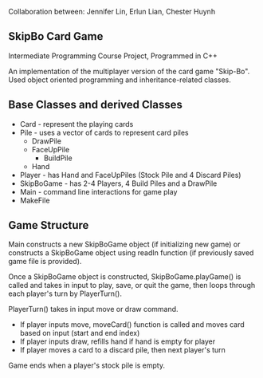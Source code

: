 Collaboration between: Jennifer Lin, Erlun Lian, Chester Huynh

SkipBo Card Game
----------------
Intermediate Programming Course Project, Programmed in C++

An implementation of the multiplayer version of the card game "Skip-Bo". Used object
oriented programming and inheritance-related classes. 

Base Classes and derived Classes
-----------------------------------------
- Card - represent the playing cards
- Pile -  uses a vector of cards to represent card piles 
    - DrawPile
    - FaceUpPile
       - BuildPile
    - Hand
- Player - has Hand and FaceUpPiles (Stock Pile and 4 Discard Piles) 
- SkipBoGame - has 2-4 Players, 4 Build Piles and a DrawPile
- Main - command line interactions for game play 
- MakeFile

Game Structure
---------------
Main constructs a new SkipBoGame object (if initializing new game) or constructs a SkipBoGame object using 
readIn function (if previously saved game file is provided).

Once a SkipBoGame object is constructed, SkipBoGame.playGame() is called
and takes in input to play, save, or quit the game, then loops through each
player's turn by PlayerTurn().

PlayerTurn() takes in input move or draw command.
- If player inputs move, moveCard() function is called and moves card based on input (start and end index)
- If player inputs draw, refills hand if hand is empty for player
- If player moves a card to a discard pile, then next player's turn

Game ends when a player's stock pile is empty.

